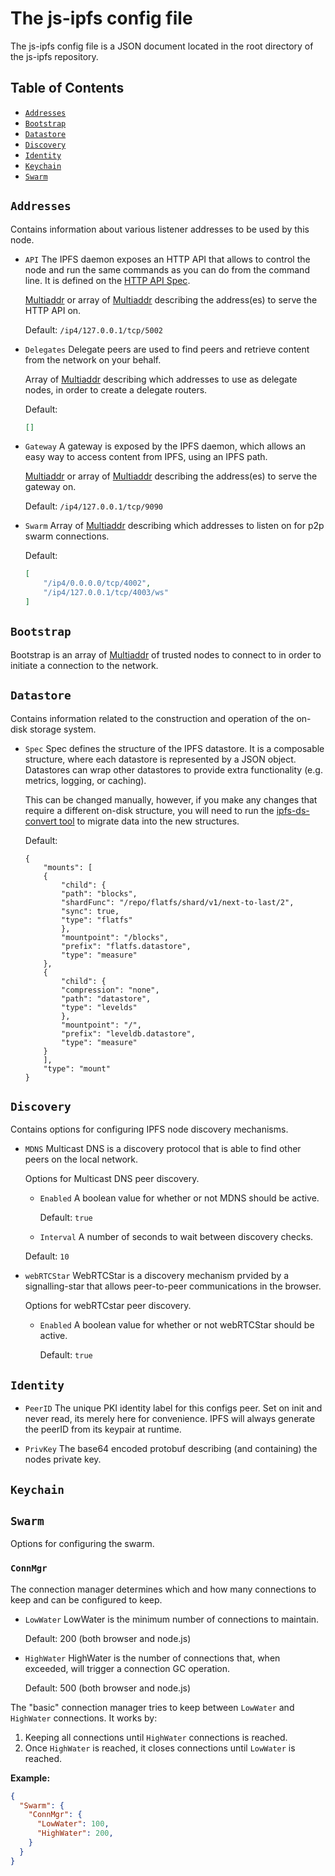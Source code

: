 # The js-ipfs config file

The js-ipfs config file is a JSON document located in the root directory of the js-ipfs repository.

## Table of Contents

- [`Addresses`](#addresses)
- [`Bootstrap`](#bootstrap)
- [`Datastore`](#datastore)
- [`Discovery`](#discovery)
- [`Identity`](#identity)
- [`Keychain`](#keychain)
- [`Swarm`](#swarm)


## `Addresses`
Contains information about various listener addresses to be used by this node.

- `API`
	The IPFS daemon exposes an HTTP API that allows to control the node and run the same commands as you can do from the command line. It is defined on the [HTTP API Spec](https://docs.ipfs.io/reference/api/http).

	[Multiaddr](https://github.com/multiformats/multiaddr/) or array of [Multiaddr](https://github.com/multiformats/multiaddr/) describing the address(es) to serve the HTTP API on.

	Default: `/ip4/127.0.0.1/tcp/5002`

- `Delegates`
	Delegate peers are used to find peers and retrieve content from the network on your behalf.

	Array of [Multiaddr](https://github.com/multiformats/multiaddr/) describing which addresses to use as delegate nodes, in order to create a delegate routers.

	Default:
	```json
	[]
	```

- `Gateway`
	A gateway is exposed by the IPFS daemon, which allows an easy way to access content from IPFS, using an IPFS path.

	[Multiaddr](https://github.com/multiformats/multiaddr/) or array of [Multiaddr](https://github.com/multiformats/multiaddr/) describing the address(es) to serve the gateway on.

	Default: `/ip4/127.0.0.1/tcp/9090`

- `Swarm`
	Array of [Multiaddr](https://github.com/multiformats/multiaddr/) describing which addresses to listen on for p2p swarm connections.

	Default:
	```json
	[
		"/ip4/0.0.0.0/tcp/4002",
		"/ip4/127.0.0.1/tcp/4003/ws"
	]
	```

## `Bootstrap`
Bootstrap is an array of [Multiaddr](https://github.com/multiformats/multiaddr/) of trusted nodes to connect to in order to
initiate a connection to the network.

## `Datastore`
Contains information related to the construction and operation of the on-disk
storage system.

- `Spec`
	Spec defines the structure of the IPFS datastore. It is a composable structure, where each datastore is represented by a JSON object. Datastores can wrap other datastores to provide extra functionality (e.g. metrics, logging, or caching).

	This can be changed manually, however, if you make any changes that require a different on-disk structure, you will need to run the [ipfs-ds-convert tool](https://github.com/ipfs/ipfs-ds-convert) to migrate data into the new structures.

	Default:
	```
	{
		"mounts": [
		{
			"child": {
			"path": "blocks",
			"shardFunc": "/repo/flatfs/shard/v1/next-to-last/2",
			"sync": true,
			"type": "flatfs"
			},
			"mountpoint": "/blocks",
			"prefix": "flatfs.datastore",
			"type": "measure"
		},
		{
			"child": {
			"compression": "none",
			"path": "datastore",
			"type": "levelds"
			},
			"mountpoint": "/",
			"prefix": "leveldb.datastore",
			"type": "measure"
		}
		],
		"type": "mount"
	}
	```

## `Discovery`
Contains options for configuring IPFS node discovery mechanisms.

- `MDNS`
	Multicast DNS is a discovery protocol that is able to find other peers on the local network.

	Options for Multicast DNS peer discovery.

  - `Enabled`
	A boolean value for whether or not MDNS should be active.

	Default: `true`

  -  `Interval`
	A number of seconds to wait between discovery checks.

	Default: `10`

- `webRTCStar`
	WebRTCStar is a discovery mechanism prvided by a signalling-star that allows peer-to-peer communications in the browser.  

	Options for webRTCstar peer discovery.

  - `Enabled`
	A boolean value for whether or not webRTCStar should be active.

	Default: `true`

## `Identity`

- `PeerID`
	The unique PKI identity label for this configs peer. Set on init and never read, its merely here for convenience. IPFS will always generate the peerID from its keypair at runtime.

- `PrivKey`
	The base64 encoded protobuf describing (and containing) the nodes private key.

## `Keychain`



## `Swarm`

Options for configuring the swarm.

### `ConnMgr`

The connection manager determines which and how many connections to keep and can be configured to keep.

- `LowWater`
	LowWater is the minimum number of connections to maintain.

	Default: 200 (both browser and node.js)

- `HighWater`
	HighWater is the number of connections that, when exceeded, will trigger a connection GC operation.

	Default: 500 (both browser and node.js)


The "basic" connection manager tries to keep between `LowWater` and `HighWater` connections. It works by:

1. Keeping all connections until `HighWater` connections is reached.
2. Once `HighWater` is reached, it closes connections until `LowWater` is reached.

**Example:**


```json
{
  "Swarm": {
    "ConnMgr": {
      "LowWater": 100,
      "HighWater": 200,
    }
  }
}
```
